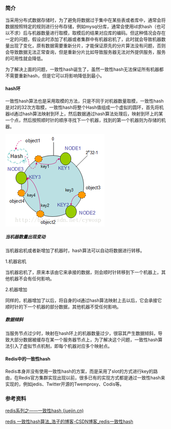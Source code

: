 ### 简介

当采用分布式数据存储时，为了避免将数据过于集中在某些表或者库中，通常会将数据按照特定的规则进行分布存储，例如mysql分库，通常会使用id求hash（也可以不求）后与机器数量进行取模，取模后的结果对应库的编码。但这种情况会存在一定的问题，假设此时添加了机器或者集群中有机器宕机了，此时就会导致机器数量出现了变化，原有数据需要重新分片，才能保证原先的分片算法没有问题，否则会导致数据无法正常查询，但是重新分片比如导致服务器无法对外提供服务，服务的可用性就会降低。

为了解决上面的问题，一致性hash诞生了，虽然一致性hash无法保证所有机器都不需要重新hash，但是它可以将影响降低到最小。

#### hash环

一致性hash算法也是采用取模的方法，只是不同于对机器数量取模，一致性hash是对2的32次方取模，一致性hash将整个Hash值组成一个虚拟的圆环，首先将机器id通过hash算法映射到环上，然后数据通过hash算法处理后，映射到环上的某一个点，然后按照顺时针的顺序寻找下一个机器，找到的第一个机器则为存储的机器。

![hash环](./hash环.png)

##### 当机器数量出现变动

当机器宕机或者新增加了机器时，hash算法可以自动将数据进行转移。

1.机器宕机

​	当机器宕机了，原来本该由它来承接的数据，则会顺时针转移到下一个机器上，其他机器不会有任何影响。

2.机器增加

​	同样的，机器增加了以后，将自身的id通过hash算法映射上去以后，它会承接它顺时针的下一个机器的部分数据，其他机器不受任何影响。

##### 数据倾斜

当服务节点过少时，映射在hash环上的机器数量过少，很容其产生数据倾斜，导致大部分数据被缓存在某一个服务器节点上，为了解决这个问题，一致性hash算法引入了虚拟节点机制，即每个机器对应多个映射点。



#### Redis中的一致性hash

Redis本身并没有使用一致性hash的方案，而是采用了slot的方式进行key的路由，在Redis官方集群实现出现以前，很多已有的实现方式都是通过一致性hash来实现的，例如jedis、Twitter开源的Twemproxy、Codis等。





### 参考资料

[redis系列之——一致性hash (juejin.cn)](https://juejin.cn/post/6850418113830846471)

[redis 一致性hash算法_浩子的博客-CSDN博客_redis一致性hash](https://blog.csdn.net/u013851082/article/details/68063446)